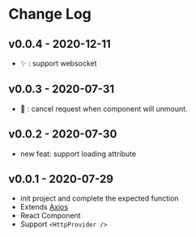 # Change Log

## v0.0.4 - 2020-12-11

- ✨ : support websocket

## v0.0.3 - 2020-07-31

- 🐞 : cancel request when component will unmount.

## v0.0.2 - 2020-07-30

- new feat: support loading attribute


## v0.0.1 - 2020-07-29

- init project and complete the expected function
- Extends [Axios](https://github.com/axios/axios)
- React Component
- Support `<HttpProvider />`